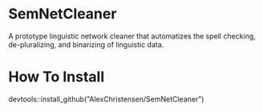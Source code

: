 # SemNetCleaner
A prototype linguistic network cleaner that automatizes the spell checking, de-pluralizing, and binarizing of linguistic data.

# How To Install
devtools::install_github("AlexChristensen/SemNetCleaner")
